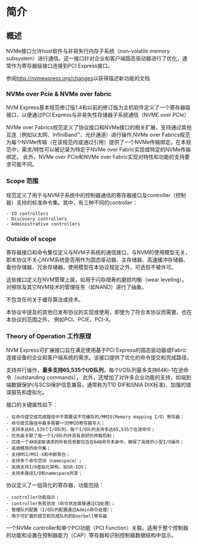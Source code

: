 # 简介

## 概述
  NVMe接口允许host软件与非易失行内存子系统（non-volatile memory subsystem）进行通信。这一接口针对企业和客户端固态驱动器进行了优化，通常作为寄存器级接口连接到PCI Express接口。

  参阅<http://nvmexpress.org/changes>以获得描述新功能的文档
  
### NVMe over Pcie & NVMe over fabric

  NVM Express基本规范修订版1.4和以前的修订版为主机软件定义了一个寄存器级接口，以便通过PCI Express与非易失性存储器子系统通信（NVME over PCIe）
  
  NVMe over Fabrics规范定义了协议接口和NVMe接口的相关扩展，支持通过其他互连（例如以太网、InfiniBand™、光纤通道）进行操作,NVMe over Fabrics规范为每个NVMe传输（在该规范内或通过引用）提供了一个NVMe传输绑定。在本规范中，需求/特性可以被记录为特定于NVMe over Fabric实现或特定的NVMe传输绑定。 此外，NVMe over PCIe和NVMe over Fabric实现对特性和功能的支持要求可能不同。
  
### Scope 范围

  规范定义了用于与NVM子系统中的控制器通信的寄存器接口及controller（控制器）支持的标准命令集。其中，有三种不同的controller：
  
    - IO controllers 
    - Discovery controllers 
    - Administrative controllers

### Outside of scope
  
  寄存器接口和命令集仅定义与NVM子系统的通信接口，与NVM的使用模型无关，即本协议不关心NVM系统是否用作为固态驱动器、主存储器、高速缓冲存储器、备份存储器、冗余存储器，使用模型在本协议规定之外，可选但不被许可。
  
  这些接口定义在NVM管理上层，如用于闪存增寿的磨损均衡（wear leveling）。对擦除及其它NVM技术的管理任务（如NAND）进行了抽象。
  
  不包含任何关于缓存算法或技术。
  
  本协议中提及的其他已发布协议的实现或使用，即使为了符合本协议而需要，也在本协议的范围之外， 例如PCI、PCIE、PCI-X。
  
### Theory of Operation 工作原理

  NVM Express可扩展接口旨在满足使用基于PCI Express的固态驱动器或Fabric连接设备的企业和客户端系统的需求。该接口提供了优化的命令提交和完成路径。
    
  支持并行操作，**最多支持65,535个I/O队列**，每个I/O队列最多支持64Ki-1在途命令（outstanding commands）， 此外，还增加了对许多企业功能的支持，如端到端数据保护(与SCSI保护信息兼容，通常称为T10 DIF和SNIA DIX标准)、加强的错误报告和虚拟化。
    
  接口的关键属性如下：
  
    - 在命令提交或完成路径中不需要读不可缓存的/MMIO(Memory mapping I/O）寄存器；
    - 命令提交路径中最多需要一次MMIO寄存器写入；
    - 支持多达65,535个I/O队列，每个I/O队列支持多达65,535个在途命令；
    - 优先级关联了每一个I/O队列并具有良好的仲裁机制；
    - 完成一个4KB读取请求的所有信息都包含在64B命令本身中，确保了高效的小型I/O操作；
    - 高效精简的命令集；
    - 支持MSI/MSI-X和中断聚合；
    - 支持多个命令空间（namespace）;
    - 高效支持I/O虚拟化架构，如SR-IOV；
    - 支持多路径I/O和namespace共享；
    
  协议定义了一组简化的寄存器，功能包括：
  
    - controller功能指示；
    - controller失败状态（命令状态直接通过CQ处理）；
    - 管理队列配置（I/O队列配置通过Admin命令处理）；
    - 用于可扩展的提交和完成队列的Doorbell寄存器
    
  一个NVMe controller和单个PCI功能（PCI Function）关联。适用于整个控制器的功能和设置在控制器能力（CAP）寄存器和识别控制器数据结构中显示。
    
    
    
    

